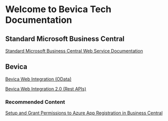 # Welcome to Bevica Tech Documentation 

## Standard Microsoft Business Central 

[Standard Microsoft Business Central Web Service Documentation](BC/BC-Standard.md)
## Bevica

[Bevica Web Integration (OData)](Docs/APIs/BevicaWeb-OData.md)

[Bevica Web Integration 2.0 (Rest APIs)](APIs/Bevica-2_0.md)

### Recommended Content

[Setup and Grant Permissions to Azure App Registration in Business Central](Misc/AzureADAppRegistration.md)
